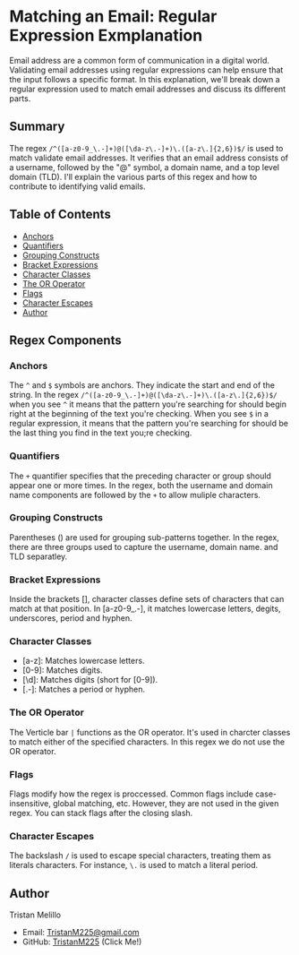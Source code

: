 # Matching an Email: Regular Expression Exmplanation

Email address are a common form of communication in a digital world. Validating email addresses using regular expressions can help ensure that the input follows a specific format. In this explanation, we'll break down a regular expression used to match email addresses and discuss its different parts.

## Summary

The regex `/^([a-z0-9_\.-]+)@([\da-z\.-]+)\.([a-z\.]{2,6})$/` is used to match validate email addresses. It verifies that an email address consists of a username, followed by the "@" symbol, a domain name, and a top level domain (TLD). I'll explain the various parts of this regex and how to contribute to identifying valid emails.

## Table of Contents

- [Anchors](#anchors)
- [Quantifiers](#quantifiers)
- [Grouping Constructs](#grouping-constructs)
- [Bracket Expressions](#bracket-expressions)
- [Character Classes](#character-classes)
- [The OR Operator](#the-or-operator)
- [Flags](#flags)
- [Character Escapes](#character-escapes)
- [Author](#author)

## Regex Components

### Anchors
The `^` and `$` symbols are anchors. They indicate the start and end of the string. In the regex `/^([a-z0-9_\.-]+)@([\da-z\.-]+)\.([a-z\.]{2,6})$/` when you see `^` it means that the pattern you're searching for should begin right at the beginning of the text you're checking. When you see `$` in a regular expression, it means that the pattern you're searching for should be the last thing you find in the text you;re checking.

### Quantifiers
The `+` quantifier specifies that the preceding character or group should appear one or more times. In the regex, both the username and domain name components are followed by the `+` to allow muliple characters.

### Grouping Constructs
Parentheses () are used for grouping sub-patterns together. In the regex, there are three groups used to capture the username, domain name. and TLD separatley.

### Bracket Expressions
Inside the brackets [], character classes define sets of characters that can match at that position. In [a-z0-9_\.-], it matches lowercase letters, degits, underscores, period and hyphen. 

### Character Classes
- [a-z]: Matches lowercase letters.
- [0-9]: Matches digits.
- [\d]: Matches digits (short for [0-9]).
- [\.-]: Matches a period or hyphen.

### The OR Operator
The Verticle bar `|` functions as the OR operator. It's used in charcter classes to match either of the specified characters. In this regex we do not use the OR operator.

### Flags
Flags modify how the regex is proccessed. Common flags include case-insensitive, global matching, etc. However, they are not used in the given regex. You can stack flags after the closing slash.

### Character Escapes
The backslash `/` is used to escape special characters, treating them as literals characters. For instance, `\.` is used to match a literal period.

## Author

Tristan Melillo
- Email: TristanM225@gmail.com
- GitHub: [TristanM225](https://github.com/TristanM225) (Click Me!)
